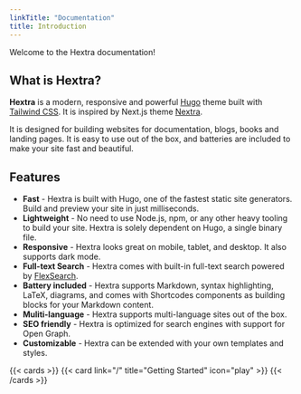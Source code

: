 ```yaml
---
linkTitle: "Documentation"
title: Introduction
---
```


Welcome to the Hextra documentation!

## What is Hextra?

**Hextra** is a modern, responsive and powerful [Hugo](https://gohugo.io/) theme built with [Tailwind CSS](https://tailwindcss.com/). It is inspired by Next.js theme [Nextra](https://github.com/shuding/nextra).

It is designed for building websites for documentation, blogs, books and landing pages.
It is easy to use out of the box, and batteries are included to make your site fast and beautiful.

## Features

- **Fast** - Hextra is built with Hugo, one of the fastest static site generators. Build and preview your site in just milliseconds.
- **Lightweight** - No need to use Node.js, npm, or any other heavy tooling to build your site. Hextra is solely dependent on Hugo, a single binary file.
- **Responsive** - Hextra looks great on mobile, tablet, and desktop. It also supports dark mode.
- **Full-text Search** - Hextra comes with built-in full-text search powered by [FlexSearch](https://github.com/nextapps-de/flexsearch).
- **Battery included** - Hextra supports Markdown, syntax highlighting, LaTeX, diagrams, and comes with Shortcodes components as building blocks for your Markdown content.
- **Muliti-language** - Hextra supports multi-language sites out of the box.
- **SEO friendly** - Hextra is optimized for search engines with support for Open Graph.
- **Customizable** - Hextra can be extended with your own templates and styles.

{{< cards >}}
{{< card link="/" title="Getting Started" icon="play" >}}
{{< /cards >}}
